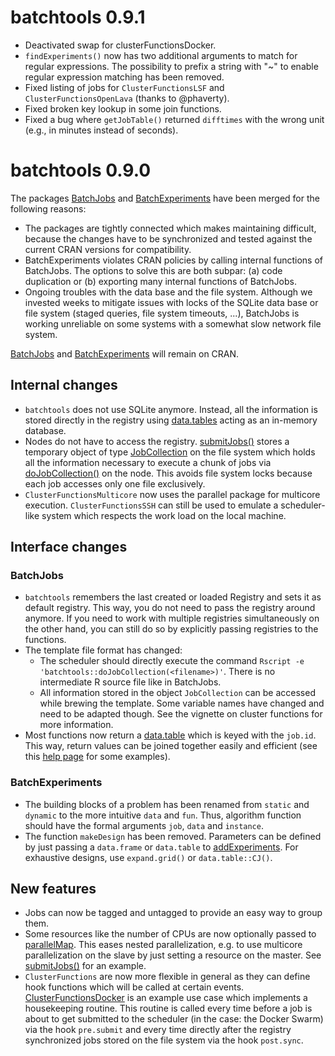 # batchtools 0.9.1
* Deactivated swap for clusterFunctionsDocker.
* `findExperiments()` now has two additional arguments to match for regular expressions.
  The possibility to prefix a string with "~" to enable regular expression matching has been removed.
* Fixed listing of jobs for `ClusterFunctionsLSF` and `ClusterFunctionsOpenLava` (thanks to @phaverty).
* Fixed broken key lookup in some join functions.
* Fixed a bug where `getJobTable()` returned `difftimes` with the wrong unit (e.g., in minutes instead of seconds).

# batchtools 0.9.0

The packages [BatchJobs](https://github.com/tudo-r/BatchJobs/) and [BatchExperiments](https://github.com/tudo-r/Batchexperiments) have been merged for the following reasons:
* The packages are tightly connected which makes maintaining difficult, because the changes have to be synchronized and tested against the current CRAN versions for compatibility.
* BatchExperiments violates CRAN policies by calling internal functions of BatchJobs.
  The options to solve this are both subpar: (a) code duplication or (b) exporting many internal functions of BatchJobs.
* Ongoing troubles with the data base and the file system.
  Although we invested weeks to mitigate issues with locks of the SQLite data base or file system (staged queries, file system timeouts, ...), BatchJobs is working unreliable on some systems with a somewhat slow network file system.

[BatchJobs](https://github.com/tudo-r/BatchJobs/) and [BatchExperiments](https://github.com/tudo-r/Batchexperiments) will remain on CRAN.


## Internal changes

* `batchtools` does not use SQLite anymore.
  Instead, all the information is stored directly in the registry using [data.tables](https://cran.r-project.org/package=data.table) acting as an in-memory database.
* Nodes do not have to access the registry.
  [submitJobs()](https://mllg.github.io/batchtools/reference/submitJobs) stores a temporary object of type [JobCollection](https://mllg.github.io/batchtools/reference/JobCollection) on the file system which holds all the information necessary to execute a chunk of jobs via [doJobCollection()](https://mllg.github.io/batchtools/reference/doJobCollection) on the node.
  This avoids file system locks because each job accesses only one file exclusively.
* `ClusterFunctionsMulticore` now uses the parallel package for multicore execution.
  `ClusterFunctionsSSH` can still be used to emulate a scheduler-like system which respects the work load on the local machine.


## Interface changes

### BatchJobs
* `batchtools` remembers the last created or loaded Registry and sets it as default registry.
  This way, you do not need to pass the registry around anymore.
  If you need to work with multiple registries simultaneously on the other hand, you can still do so by explicitly passing registries to the functions.
* The template file format has changed:
    - The scheduler should directly execute the command `Rscript -e 'batchtools::doJobCollection(<filename>)'`.
      There is no intermediate R source file like in BatchJobs.
    - All information stored in the object `JobCollection` can be accessed while brewing the template.
      Some variable names have changed and need to be adapted though.
      See the vignette on cluster functions for more information.
* Most functions now return a [data.table](https://cran.r-project.org/package=data.table) which is keyed with the `job.id`.
  This way, return values can be joined together easily and efficient (see this [help page](https://mllg.github.io/batchtools/reference/JoinTables) for some examples).

### BatchExperiments
* The building blocks of a problem has been renamed from `static` and `dynamic` to the more intuitive `data` and `fun`.
  Thus, algorithm function should have the formal arguments `job`, `data` and `instance`.
* The function `makeDesign` has been removed.
  Parameters can be defined by just passing a `data.frame` or `data.table` to [addExperiments](https://mllg.github.io/batchtools/reference/addExperiments).
  For exhaustive designs, use `expand.grid()` or `data.table::CJ()`.


## New features
* Jobs can now be tagged and untagged to provide an easy way to group them.
* Some resources like the number of CPUs are now optionally passed to [parallelMap](https://cran.r-project.org/package=parallelMap).
  This eases nested parallelization, e.g. to use multicore parallelization on the slave by just setting a resource on the master.
  See [submitJobs()](https://mllg.github.io/batchtools/reference/submitJobs) for an example.
* `ClusterFunctions` are now more flexible in general as they can define hook functions which will be called at certain events.
  [ClusterFunctionsDocker](https://github.com/mllg/batchtools/blob/master/R/clusterFunctionsDocker.R) is an example use case which implements a housekeeping routine.
  This routine is called every time before a job is about to get submitted to the scheduler (in the case: the Docker Swarm) via the hook `pre.submit` and every time directly after the registry synchronized jobs stored on the file system via the hook `post.sync`.
